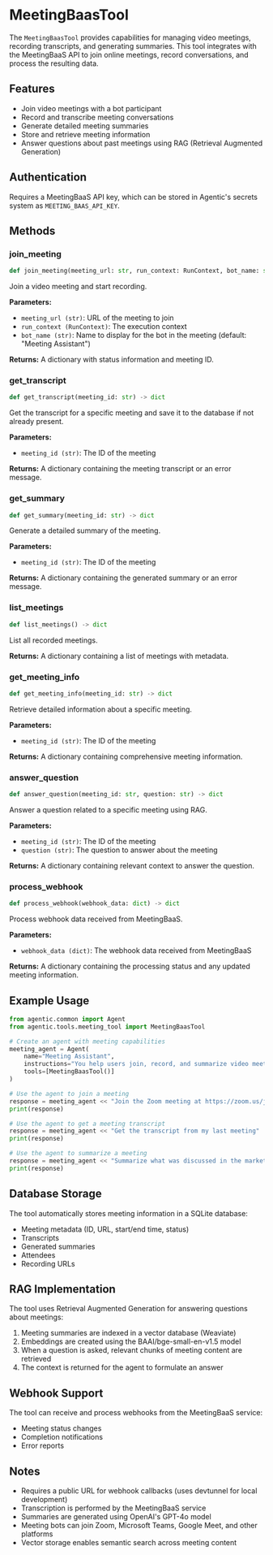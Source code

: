 # MeetingBaasTool

The `MeetingBaasTool` provides capabilities for managing video meetings, recording transcripts, and generating summaries. This tool integrates with the MeetingBaaS API to join online meetings, record conversations, and process the resulting data.

## Features

- Join video meetings with a bot participant
- Record and transcribe meeting conversations
- Generate detailed meeting summaries
- Store and retrieve meeting information
- Answer questions about past meetings using RAG (Retrieval Augmented Generation)

## Authentication

Requires a MeetingBaaS API key, which can be stored in Agentic's secrets system as `MEETING_BAAS_API_KEY`.

## Methods

### join_meeting

```python
def join_meeting(meeting_url: str, run_context: RunContext, bot_name: str = "Meeting Assistant") -> dict
```

Join a video meeting and start recording.

**Parameters:**

- `meeting_url (str)`: URL of the meeting to join
- `run_context (RunContext)`: The execution context
- `bot_name (str)`: Name to display for the bot in the meeting (default: "Meeting Assistant")

**Returns:**
A dictionary with status information and meeting ID.

### get_transcript

```python
def get_transcript(meeting_id: str) -> dict
```

Get the transcript for a specific meeting and save it to the database if not already present.

**Parameters:**

- `meeting_id (str)`: The ID of the meeting

**Returns:**
A dictionary containing the meeting transcript or an error message.

### get_summary

```python
def get_summary(meeting_id: str) -> dict
```

Generate a detailed summary of the meeting.

**Parameters:**

- `meeting_id (str)`: The ID of the meeting

**Returns:**
A dictionary containing the generated summary or an error message.

### list_meetings

```python
def list_meetings() -> dict
```

List all recorded meetings.

**Returns:**
A dictionary containing a list of meetings with metadata.

### get_meeting_info

```python
def get_meeting_info(meeting_id: str) -> dict
```

Retrieve detailed information about a specific meeting.

**Parameters:**

- `meeting_id (str)`: The ID of the meeting

**Returns:**
A dictionary containing comprehensive meeting information.

### answer_question

```python
def answer_question(meeting_id: str, question: str) -> dict
```

Answer a question related to a specific meeting using RAG.

**Parameters:**

- `meeting_id (str)`: The ID of the meeting
- `question (str)`: The question to answer about the meeting

**Returns:**
A dictionary containing relevant context to answer the question.

### process_webhook

```python
def process_webhook(webhook_data: dict) -> dict
```

Process webhook data received from MeetingBaaS.

**Parameters:**

- `webhook_data (dict)`: The webhook data received from MeetingBaaS

**Returns:**
A dictionary containing the processing status and any updated meeting information.

## Example Usage

```python
from agentic.common import Agent
from agentic.tools.meeting_tool import MeetingBaasTool

# Create an agent with meeting capabilities
meeting_agent = Agent(
    name="Meeting Assistant",
    instructions="You help users join, record, and summarize video meetings.",
    tools=[MeetingBaasTool()]
)

# Use the agent to join a meeting
response = meeting_agent << "Join the Zoom meeting at https://zoom.us/j/123456789"
print(response)

# Use the agent to get a meeting transcript
response = meeting_agent << "Get the transcript from my last meeting"
print(response)

# Use the agent to summarize a meeting
response = meeting_agent << "Summarize what was discussed in the marketing meeting yesterday"
print(response)
```

## Database Storage

The tool automatically stores meeting information in a SQLite database:

- Meeting metadata (ID, URL, start/end time, status)
- Transcripts
- Generated summaries
- Attendees
- Recording URLs

## RAG Implementation

The tool uses Retrieval Augmented Generation for answering questions about meetings:

1. Meeting summaries are indexed in a vector database (Weaviate)
2. Embeddings are created using the BAAI/bge-small-en-v1.5 model
3. When a question is asked, relevant chunks of meeting content are retrieved
4. The context is returned for the agent to formulate an answer

## Webhook Support

The tool can receive and process webhooks from the MeetingBaaS service:

- Meeting status changes
- Completion notifications
- Error reports

## Notes

- Requires a public URL for webhook callbacks (uses devtunnel for local development)
- Transcription is performed by the MeetingBaaS service
- Summaries are generated using OpenAI's GPT-4o model
- Meeting bots can join Zoom, Microsoft Teams, Google Meet, and other platforms
- Vector storage enables semantic search across meeting content